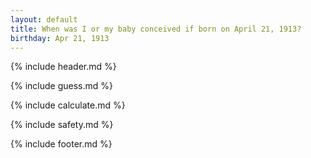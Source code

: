 ```yaml
---
layout: default
title: When was I or my baby conceived if born on April 21, 1913?
birthday: Apr 21, 1913
---
```


{% include header.md %}

{% include guess.md %}

{% include calculate.md %}

{% include safety.md %}

{% include footer.md %}



